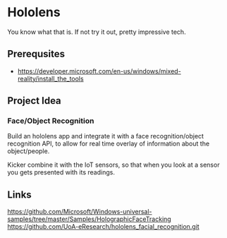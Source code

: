 # Hololens
You know what that is. If not try it out, pretty impressive tech. 

## Prerequsites 
* https://developer.microsoft.com/en-us/windows/mixed-reality/install_the_tools


## Project Idea
### Face/Object Recognition 
Build an hololens app and integrate it with a face recognition/object recognition API, to allow for real time overlay of information about the object/people. 

Kicker combine it with the IoT sensors, so that when you look at a sensor you gets presented with its readings. 

## Links
https://github.com/Microsoft/Windows-universal-samples/tree/master/Samples/HolographicFaceTracking
https://github.com/UoA-eResearch/hololens_facial_recognition.git